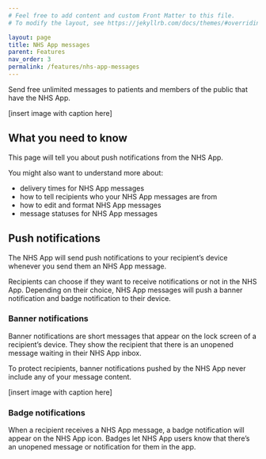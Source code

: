 ```yaml
---
# Feel free to add content and custom Front Matter to this file.
# To modify the layout, see https://jekyllrb.com/docs/themes/#overriding-theme-defaults

layout: page
title: NHS App messages
parent: Features
nav_order: 3
permalink: /features/nhs-app-messages
---
```


Send free unlimited messages to patients and members of the public that have the NHS App.

[insert image with caption here]

## What you need to know

This page will tell you about push notifications from the NHS App.

You might also want to understand more about:

- delivery times for NHS App messages
- how to tell recipients who your NHS App messages are from
- how to edit and format NHS App messages
- message statuses for NHS App messages

## Push notifications

The NHS App will send push notifications to your recipient’s device whenever you send them an NHS App message.

Recipients can choose if they want to receive notifications or not in the NHS App. Depending on their choice, NHS App messages will push a banner notification and badge notification to their device.

### Banner notifications

Banner notifications are short messages that appear on the lock screen of a recipient’s device. They show the recipient that there is an unopened message waiting in their NHS App inbox.

To protect recipients, banner notifications pushed by the NHS App never include any of your message content.

[insert image with caption here]

### Badge notifications

When a recipient receives a NHS App message, a badge notification will appear on the NHS App icon. Badges let NHS App users know that there’s an unopened message or notification for them in the app.
